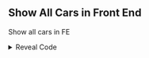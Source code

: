 ## Show All Cars in Front End

Show all cars in FE

<details>
<summary>Reveal Code</summary>

```hex
0441EEBC 00000001
```
</details>